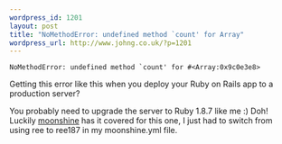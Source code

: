```yaml
---
wordpress_id: 1201
layout: post
title: "NoMethodError: undefined method `count' for Array"
wordpress_url: http://www.johng.co.uk/?p=1201
---
```

    NoMethodError: undefined method `count' for #<Array:0x9c0e3e8>

Getting this error like this when you deploy your Ruby on Rails app to a production server?

You probably need to upgrade the server to Ruby 1.8.7 like me :) Doh! Luckily <a href="http://github.com/railsmachine/moonshine/commit/41eb65a37c3781b2e28d8434f95f1a1165c358b4">moonshine</a> has it covered for this one, I just had to switch from using ree to ree187 in my moonshine.yml file.
